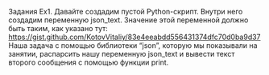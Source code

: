 Задания
Ex1.
Давайте создадим пустой Python-скрипт.
Внутри него создадим переменную json_text. Значение этой переменной должно быть таким, как указано тут: https://gist.github.com/KotovVitaliy/83e4eeabdd556431374dfc70d0ba9d37
Наша задача с помощью библиотеки “json”, которую мы показывали на занятии, распарсить нашу переменную json_text и вывести текст второго сообщения с помощью функции print.
